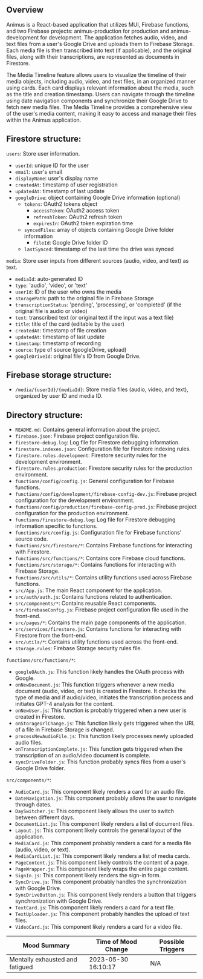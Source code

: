 ## Overview
Animus is a React-based application that utilizes MUI, Firebase functions, and two Firebase projects: animus-production for production and animus-development for development. The application fetches audio, video, and text files from a user's Google Drive and uploads them to Firebase Storage. Each media file is then transcribed into text (if applicable), and the original files, along with their transcriptions, are represented as documents in Firestore.

The Media Timeline feature allows users to visualize the timeline of their media objects, including audio, video, and text files, in an organized manner using cards. Each card displays relevant information about the media, such as the title and creation timestamp. Users can navigate through the timeline using date navigation components and synchronize their Google Drive to fetch new media files. The Media Timeline provides a comprehensive view of the user's media content, making it easy to access and manage their files within the Animus application.

## Firestore structure:
`users`: Store user information.
- `userId`: unique ID for the user
- `email`: user's email
- `displayName`: user's display name
- `createdAt`: timestamp of user registration
- `updatedAt`: timestamp of last update
- `googleDrive`: object containing Google Drive information (optional)
    - `tokens`: OAuth2 tokens object
        - `accessToken`: OAuth2 access token
        - `refreshToken`: OAuth2 refresh token
        - `expiresIn`: OAuth2 token expiration time
    - `syncedFiles`: array of objects containing Google Drive folder information
        - `fileId`: Google Drive folder ID
    - `lastSynced`: timestamp of the last time the drive was synced

`media`: Store user inputs from different sources (audio, video, and text) as text.
- `mediaId`: auto-generated ID
- `type`: 'audio', 'video', or 'text'
- `userId`: ID of the user who owns the media
- `storagePath`: path to the original file in Firebase Storage
- `transcriptionStatus`: 'pending', 'processing', or 'completed' (if the original file is audio or video)
- `text`: transcribed text (or original text if the input was a text file)
- `title`: title of the card (editable by the user)
- `createdAt`: timestamp of file creation
- `updatedAt`: timestamp of last update
- `timestamp`: timestamp of recording
- `source`: type of source (googleDrive, upload)
- `googleDriveId`: original file's ID from Google Drive.

## Firebase storage structure:
- `/media/{userId}/{mediaId}`: Store media files (audio, video, and text), organized by user ID and media ID.

## Directory structure:
- `README.md`: Contains general information about the project.
- `firebase.json`: Firebase project configuration file.
- `firestore-debug.log`: Log file for Firestore debugging information.
- `firestore.indexes.json`: Configuration file for Firestore indexing rules.
- `firestore.rules.development`: Firestore security rules for the development environment.
- `firestore.rules.production`: Firestore security rules for the production environment.
- `functions/config/config.js`: General configuration for Firebase functions.
- `functions/config/development/firebase-config-dev.js`: Firebase project configuration for the development environment.
- `functions/config/production/firebase-config-prod.js`: Firebase project configuration for the production environment.
- `functions/firestore-debug.log`: Log file for Firestore debugging information specific to functions.
- `functions/src/config.js`: Configuration file for Firebase functions' source code.
- `functions/src/firestore/*`: Contains Firebase functions for interacting with Firestore.
- `functions/src/functions/*`: Contains core Firebase cloud functions.
- `functions/src/storage/*`: Contains functions for interacting with Firebase Storage.
- `functions/src/utils/*`: Contains utility functions used across Firebase functions.
- `src/App.js`: The main React component for the application.
- `src/auth/auth.js`: Contains functions related to authentication.
- `src/components/*`: Contains reusable React components.
- `src/firebaseConfig.js`: Firebase project configuration file used in the front-end.
- `src/pages/*`: Contains the main page components of the application.
- `src/services/firestore.js`: Contains functions for interacting with Firestore from the front-end.
- `src/utils/*`: Contains utility functions used across the front-end.
- `storage.rules`: Firebase Storage security rules file.

`functions/src/functions/*`:

- `googleOAuth.js`: This function likely handles the OAuth process with Google.
- `onNewDocument.js`: This function triggers whenever a new media document (audio, video, or text) is created in Firestore. It checks the type of media and if audio/video, initiates the transcription process and initiates GPT-4 analysis for the content.
- `onNewUser.js`: This function is probably triggered when a new user is created in Firestore.
- `onStorageUrlChange.js`: This function likely gets triggered when the URL of a file in Firebase Storage is changed.
- `processNewAudioFile.js`: This function likely processes newly uploaded audio files.
- `onTranscriptionComplete.js`: This function gets triggered when the transcription of an audio/video document is complete.
- `syncDriveFolder.js`: This function probably syncs files from a user's Google Drive folder.


`src/components/*`:

- `AudioCard.js`: This component likely renders a card for an audio file.
- `DateNavigation.js`: This component probably allows the user to navigate through dates.
- `DaySwitcher.js`: This component likely allows the user to switch between different days.
- `DocumentList.js`: This component likely renders a list of document files.
- `Layout.js`: This component likely controls the general layout of the application.
- `MediaCard.js`: This component probably renders a card for a media file (audio, video, or text).
- `MediaCardList.js`: This component likely renders a list of media cards.
- `PageContent.js`: This component likely controls the content of a page.
- `PageWrapper.js`: This component likely wraps the entire page content.
- `SignIn.js`: This component likely renders the sign-in form.
- `SyncDrive.js`: This component probably handles the synchronization with Google Drive.
- `SyncDriveButton.js`: This component likely renders a button that triggers synchronization with Google Drive.
- `TextCard.js`: This component likely renders a card for a text file.
- `TextUploader.js`: This component probably handles the upload of text files.
- `VideoCard.js`: This component likely renders a card for a video file.


| Mood Summary | Time of Mood Change | Possible Triggers |
| --- | --- | --- |
| Mentally exhausted and fatigued | 2023-05-30 16:10:17 | N/A || Low energy, low mood, uninterested | 2023-05-30 20:09:30 | Slow motivation, low energy, low mood || Feeling better after being out and about | 2023-05-30 20:18:54 | Being out of the house, opportunity outside | Note: No explicit mood score was given.